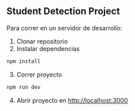 ## Student Detection Project

Para correr en un servidor de desarrollo:
1. Clonar repositorio
2. Instalar dependencias
```bash
npm install
```
3. Correr proyecto
```bash
npm run dev
```
4. Abrir proyecto en [http://localhost:3000](http://localhost:3000)
